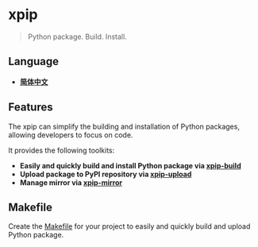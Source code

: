 # xpip

> Python package. Build. Install.

## Language

- **[简体中文](docs/zh/README.md)**

## Features

The xpip can simplify the building and installation of Python packages, allowing developers to focus on code.

It provides the following toolkits:

- **Easily and quickly build and install Python package via [xpip-build](docs/xpip-build.md)**
- **Upload package to PyPI repository via [xpip-upload](docs/xpip-upload.md)**
- **Manage mirror via [xpip-mirror](docs/xpip-mirror.md)**

## Makefile

Create the [Makefile](docs/Makefile) for your project to easily and quickly build and upload Python package.
